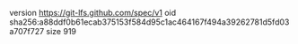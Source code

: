 version https://git-lfs.github.com/spec/v1
oid sha256:a88ddf0b61ecab375153f584d95c1ac464167f494a39262781d5fd03a707f727
size 919
